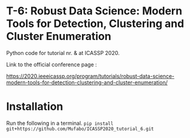 # T-6: Robust Data Science: Modern Tools for Detection, Clustering and Cluster Enumeration

Python code for tutorial nr. & at ICASSP 2020.

Link to the official conference page :

https://2020.ieeeicassp.org/program/tutorials/robust-data-science-modern-tools-for-detection-clustering-and-cluster-enumeration/

# Installation

Run the following in a terminal.
```pip install git+https://github.com/Mufabo/ICASSP2020_tutorial_6.git```
